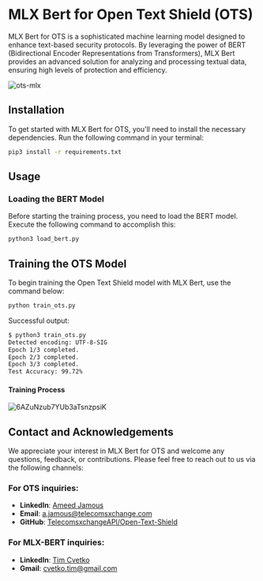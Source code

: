 # MLX Bert for Open Text Shield (OTS)

MLX Bert for OTS is a sophisticated machine learning model designed to enhance text-based security protocols. By leveraging the power of BERT (Bidirectional Encoder Representations from Transformers), MLX Bert provides an advanced solution for analyzing and processing textual data, ensuring high levels of protection and efficiency.

![ots-mlx](https://github.com/TelecomsXChangeAPi/OpenTextShield/assets/19316784/d06058ab-bf5b-4136-84e7-82a8c10b07a3)



## Installation

To get started with MLX Bert for OTS, you'll need to install the necessary dependencies. Run the following command in your terminal:

```bash
pip3 install -r requirements.txt
```

## Usage

### Loading the BERT Model
Before starting the training process, you need to load the BERT model. Execute the following command to accomplish this:

```bash
python3 load_bert.py
```
## Training the OTS Model

To begin training the Open Text Shield model with MLX Bert, use the command below:

```bash
python train_ots.py
```

Successful output:

```bash
$ python3 train_ots.py 
Detected encoding: UTF-8-SIG
Epoch 1/3 completed.
Epoch 2/3 completed.
Epoch 3/3 completed.
Test Accuracy: 99.72%
```

#### Training Process

![6AZuNzub7YUb3aTsnzpsiK](https://github.com/TelecomsXChangeAPi/OpenTextShield/assets/19316784/bbce8f96-b3b3-4beb-9e78-417b47a09e15)


## Contact and Acknowledgements

We appreciate your interest in MLX Bert for OTS and welcome any questions, feedback, or contributions. Please feel free to reach out to us via the following channels:

### For OTS inquiries:
- **LinkedIn**: [Ameed Jamous](https://www.linkedin.com/in/ameedjamous/)
- **Email**: [a.jamous@telecomsxchange.com](mailto:a.jamous@telecomsxchange.com)
- **GitHub**: [TelecomsxchangeAPI/Open-Text-Shield](https://github.com/TelecomsxchangeAPI/Open-Text-Shield)

### For MLX-BERT inquiries:
- **LinkedIn**: [Tim Cvetko](https://www.linkedin.com/in/tim-cvetko-32842a1a6/)
- **Gmail**: [cvetko.tim@gmail.com](mailto:cvetko.tim@gmail.com)
